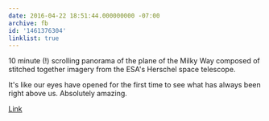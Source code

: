 ```yaml
---
date: 2016-04-22 18:51:44.000000000 -07:00
archive: fb
id: '1461376304'
linklist: true
---
```


10 minute (!) scrolling panorama of the plane of the Milky Way composed of stitched together imagery from the ESA's Herschel space telescope.

It's like our eyes have opened for the first time to see what has always been right above us. Absolutely amazing. 

[Link](http://sci.esa.int/herschel/57756-herschels-view-of-the-galactic-plane/)
